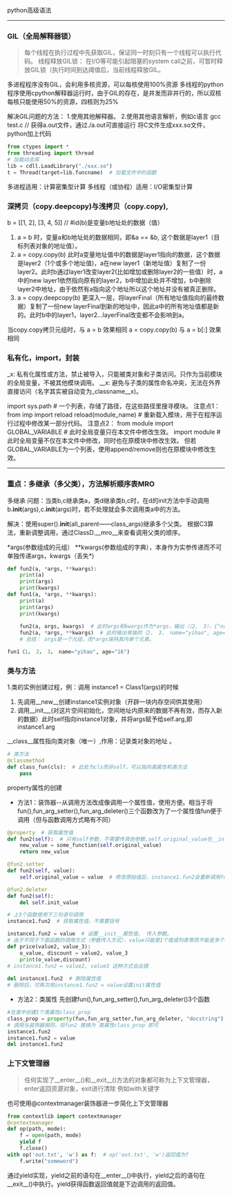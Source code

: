 python高级语法
***
### GIL（全局解释器锁）
> 每个线程在执行过程中先获取GIL，保证同一时刻只有一个线程可以执行代码。
> 线程释放GIL锁： 在I/O等可能引起阻塞的system call之前，可暂时释放GIL锁（执行时间到达阈值后，当前线程释放GIL。

多进程程序没有GIL，会利用多核资源，可以每核使用100%资源
多线程的python程序使用cpython解释器运行时，由于GIL的存在，是并发而非并行的，所以双核每核只能使用50%的资源，四核则为25%

解决GIL问题的方法：
1.使用其他解释器。
2.使用其他语言解析，例如c语言
gcc test.c  // 获得a.out文件，通过./a.out可直接运行
将C文件生成xxx.so文件，python加上代码
```python
from ctypes import *
from threading import thread
# 加载动态库
lib = cdll.LoadLibrary("./xxx.so")
t = Thread(target=lib.funcname)  # 加载文件中的函数
```

多进程适用：计算密集型计算
多线程（或协程）适用：I/O密集型计算

### 深拷贝（copy.deepcopy)与浅拷贝（copy.copy),
b = [[1, 2], [3, 4, 5]]  // #id(b)是变量b地址处的数据（值）
1. a = b 时，变量a和b地址处的数据相同，即&a == &b, 这个数据是layer1（目标列表对象的地址值）。
2. a = copy.copy(b) 此时a变量地址值中的数据是layer1指向的数据，这个数据是layer2（1个或多个地址值)，a在new layer1（新地址值）复制了一份layer2。此时b通过layer1改变layer2(比如增加或删除layer2的一些值）时，a中的new layer1依然指向原有的layer2，b中增加此处并不增加，b中删除layer2中地址，由于依然有a指向这个地址所以这个地址并没有被真正删除。
3. a = copy.deepcopy(b) 更深入一层，将layerFinal（所有地址值指向的最终数据）复制了一份new layerFinal到新的地址中，因此a中的所有地址值都是新的。此时b中的layer1，layer2...layerFinal改变都不会影响到a。

当copy.copy拷贝元组时，与 a = b 效果相同
a = copy.copy(b) 与 a = b[:] 效果相同

### 私有化，import，封装
_x: 私有化属性或方法，禁止被导入，只能被类对象和子类访问。只作为当前模块的全局变量，不被其他模块调用。
__x: 避免与子类的属性命名冲突，无法在外界直接访问（名字其实被自动变为_classname__x)。

import
sys.path  # 一个列表，存储了路径，在这些路径里搜寻模块。
注意点1：
from imp import reload
reload(module_name)  # 重新载入模块，用于在程序运行过程中修改某一部分代码。
注意点2：
from module import GLOBAL_VARIABLE  # 此时全局变量只在本文件中修改生效。
import module  # 此时全局变量不仅在本文件中修改，同时也在原模块中修改生效。
但若GLOBAL_VARIABLE为一个列表，使用append/remove则也在原模块中修改生效。
***
### 重点：多继承（多父类），方法解析顺序表MRO
多继承
问题：当类b,c继承类a，类d继承类b,c时，在d的init方法中手动调用b.__init__(args),c.__init__(args)时，若不处理就会多次调用类a中的方法。

解决：使用super().__init__(all_parent——class_args)继承多个父类。
根据C3算法，重新调整调用，通过ClassD.__mro__来查看调用父类的顺序。

\*args(参数组成的元组） \*\*kwargs(参数组成的字典），本身作为实参传递而不可单独传递args，kwargs（丢失\*)

```python
def fun2(a, *args, **kwargs):
    print(a)
    print(args)
    print(kwargs)
def fun1(a, *args, **kwargs):
    print(a)
    print(args)
    print(kwargs)
    
    fun2(a, args, kwargs)  # 此时args和kwargs作为*args，输出（（2， 3），{"name": "yihao", "age"="16"}
    fun2(a, *args, **kwargs)  # 此时输出单独的（2， 3， name="yihao", age="16"）
    # 总结： args是一个元组，而*args保持其内单个元素。

fun1（1， 2， 3， name="yihao", age="16")
```

### 类与方法
1.类的实例创建过程，例：调用 instance1 = Class1(args)的时候
1. 先调用\_\_new__创建instance1实例对象（开辟一块内存空间供其使用）
2. 调用\_\_init\_\_,(对这片空间初始化，空间地址内原来的数据不再有效，而存入新的数据）此时self指向instance1对象，并将args赋予给self.arg,即instance1.arg

\_\_class__属性指向类对象（唯一）,作用：记录类对象的地址 。

```python
# 类方法
@classmethod
def class_fun(cls):  # 此处为cls而非self，可以指向类属性和类方法
    pass
```

property属性的创建
* 方法1：装饰器--从调用方法改成像调用一个属性值，使用方便。相当于将 fun(),fun_arg_setter(),fun_arg_deleter()三个函数改为了一个属性值fun便于调用（但与函数调用方式略有不同）

```python
@property  # 获取属性值
def fun2(self):  # 只有self参数，不需要传其他参数,self.original_value在__init__中已设定
    new_value = some_function(self.original_value)
    return new_value

@fun2.setter
def fun2(self, value):
    self.original_value = value  # 修改原始值后，instance1.fun2会重新调用fun2函数

@fun2.deleter
def fun2(self):
    del self.init_value

# 上3个函数使用下三句语句调用
instance1.fun2  # 获取属性值，不需要括号

instance1.fun2 = value  # 设置__init__属性值， 传入参数。
# 由于不同于下面函数的调用方式（参数传入方式），value只能是1个值或列表等而不能是多个值
def price(value2, value_3):
    o_value, discount = value2, value_3
    print(o_value,discount)
# instance1.fun2 = value2, value3 这种方式会出错
    
del instance1.fun2  # 删除属性值
# 删除后，可再次用instance1.fun2 = value设置init属性值
```

* 方法2：类属性
先创建fun(),fun_arg_setter(),fun_arg_deleter()3个函数

```python
#在类中创建1个类属性class_prop
class_prop = property(fun,fun_arg_setter,fun_arg_deleter, "docstring")
# 调用与装饰器相同，将fun2 替换为 类属性class_prop 即可
instance1.fun2
instance1.fun2 = value
del instance1.fun2
```
### 上下文管理器
> 任何实现了__enter__()和__exit__()方法的对象都可称为上下文管理器，enter返回资源对象，exit进行清除
例如with关键字


也可使用@contextmanager装饰器进一步简化上下文管理器
```python
from contextlib import contextmanager
@contextmanager
def op(path, mode):
    f = open(path, mode)
    yield f
    f.close()
with op('out.txt', 'w') as f:  # op('out.txt', 'w')返回值为f
    f.write("someword")
```
通过yield实现，yield之前的语句在__enter__()中执行，yield之后的语句在__exit__()中执行。yield获得函数返回值就是下边调用的返回值。